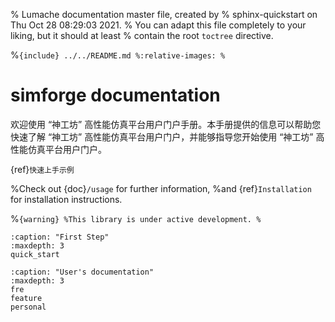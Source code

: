 % Lumache documentation master file, created by
% sphinx-quickstart on Thu Oct 28 08:29:03 2021.
% You can adapt this file completely to your liking, but it should at least
% contain the root `toctree` directive.

%```{include} ../../README.md
%:relative-images:
%```

# simforge documentation
欢迎使用  “神工坊”  高性能仿真平台用户门户手册。本手册提供的信息可以帮助您快速了解  “神工坊”  高性能仿真平台用户门户，并能够指导您开始使用  “神工坊”  高性能仿真平台用户门户。

{ref}`快速上手示例`

%Check out {doc}`/usage` for further information,
%and {ref}`Installation` for installation instructions.

%```{warning}
%This library is under active development.
%```

```{toctree}
:caption: "First Step"
:maxdepth: 3
quick_start
```
```{toctree}
:caption: "User's documentation"
:maxdepth: 3
fre
feature
personal
```
